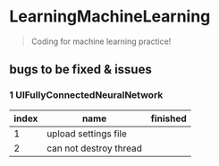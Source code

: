 # LearningMachineLearning

> Coding for machine learning practice!

## bugs to be fixed \& issues

### 1 UIFullyConnectedNeuralNetwork

index|name|finished
-|-|-
1| upload settings file|
2| can not destroy thread|
